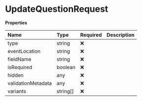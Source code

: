 # UpdateQuestionRequest

**Properties**

| Name               | Type     | Required | Description |
| :----------------- | :------- | :------- | :---------- |
| type               | string   | ❌       |             |
| eventLocation      | string   | ❌       |             |
| fieldName          | string   | ❌       |             |
| isRequired         | boolean  | ❌       |             |
| hidden             | any      | ❌       |             |
| validationMetadata | any      | ❌       |             |
| variants           | string[] | ❌       |             |

<!-- This file was generated by liblab | https://liblab.com/ -->

